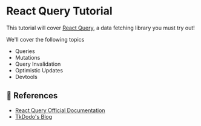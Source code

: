 # React Query Tutorial

This tutorial will cover [React Query](https://tanstack.com/query/latest/docs/react/overview), a data fetching library you must try out!

We'll cover the following topics

- Queries
- Mutations
- Query Invalidation
- Optimistic Updates
- Devtools

## 🔗 References

- [React Query Official Documentation](https://tanstack.com/query/latest/docs/react/overview)
- [TkDodo's Blog](https://tkdodo.eu/blog/practical-react-query)
